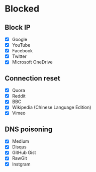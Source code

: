 # Blocked

## Block IP

- [x] Google
- [x] YouTube
- [x] Facebook
- [x] Twitter
- [x] Microsoft OneDrive

## Connection reset

- [x] Quora
- [x] Reddit
- [x] BBC
- [x] Wikipedia (Chinese Language Edition)
- [x] Vimeo

## DNS poisoning

- [x] Medium
- [x] Disqus
- [x] GitHub Gist
- [x] RawGit
- [x] Instgram
